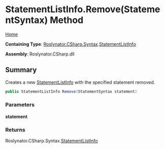 <a name="_Top"></a>

# StatementListInfo\.Remove\(StatementSyntax\) Method

[Home](../../../../../README.md#_Top)

**Containing Type**: [Roslynator.CSharp.Syntax](../../README.md#_Top)\.[StatementListInfo](../README.md#_Top)

**Assembly**: Roslynator\.CSharp\.dll

## Summary

Creates a new [StatementListInfo](../README.md#_Top) with the specified statement removed\.

```csharp
public StatementListInfo Remove(StatementSyntax statement)
```

### Parameters

#### statement

### Returns

Roslynator\.CSharp\.Syntax\.[StatementListInfo](../README.md#_Top)

